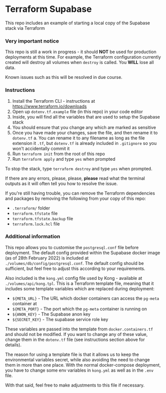 # Terraform Supabase

This repo includes an example of starting a local copy of the Supabase stack via Terraform

### Very important notice

This repo is still a work in progress - it should **NOT** be used for production deployments at this time. For example, the Terraform configuration currently created will destroy all volumes when `destroy` is called. You **WILL** lose all data.

Known issues such as this will be resolved in due course.

### Instructions

1. Install the Terraform CLI - instructions at https://www.terraform.io/downloads
2. Open up `dotenv.tf.example` file (in this repo) in your code editor
3. Inside, you will find all the variables that are used to setup the Supabase stack
4. You should ensure that you change any which are marked as sensitive
5. Once you have made your changes, save the file, and then rename it to `dotenv.tf`
   a. You can rename it to any filename as long as the file extension it `.tf`, but `dotenv.tf` is already included in `.gitignore` so you won't accidentally commit it
6. Run `terraform init` from the root of this repo
7. Run `terraform apply` and type `yes` when prompted

To stop the stack, type `terraform destroy` and type `yes` when prompted.

If there are any errors, please, please, **please** read what the terminal outputs as it will often tell you how to resolve the issue.

If you're still having trouble, you can remove the Terraform dependencies and packages by removing the following from your copy of this repo:

- `.terraform/` folder
- `terraform.tfstate` file
- `terraform.tfstate.backup` file
- `terraform.lock.hcl` file

### Additional information

This repo allows you to customise the `postgresql.conf` file before deployment. The default config provided within the Supabase docker image (as of 28th February 2022) is included at `./volumes/db/config/postgresql.conf`. The default config should be sufficient, but feel free to adjust this according to your requirements.

Also included is the `kong.yml` config file used by Kong - available at `./volumes/api/kong.tpl`. This is a Terraform template file, meaning that it includes some template variables which are replaced during deployment:

- `${META_URL}` - The URL which docker containers can access the `pg-meta` container at
- `${META_PORT}` - The port which the `pg-meta` container is running on
- `${ANON_KEY}` - The Supabase anon key
- `${SECRET_KEY}` - The supabase service role key

These variables are passed into the template from `docker.containers.tf` and should not be modified. If you want to change any of these value, change them in the `dotenv.tf` file (see instructions section above for details).

The reason for using a template file is that it allows us to keep the environmental variables secret, while also avoiding the need to change them in more than one place. With the normal docker-compose deployment, you have to change some env variables in `kong.yml` as well as in the `.env` file.

With that said, feel free to make adjustments to this file if necessary.
